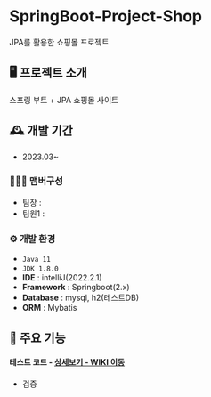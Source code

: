 # SpringBoot-Project-Shop
JPA를 활용한 쇼핑몰 프로젝트

## 🖥️ 프로젝트 소개
스프링 부트 + JPA 쇼핑몰 사이트
<br>

## 🕰️ 개발 기간
* 2023.03~

### 🧑‍🤝‍🧑 맴버구성
 - 팀장  : 
 - 팀원1 : 

### ⚙️ 개발 환경
- `Java 11`
- `JDK 1.8.0`
- **IDE** : intelliJ(2022.2.1)
- **Framework** : Springboot(2.x)
- **Database** : mysql, h2(테스트DB)
- **ORM** : Mybatis

## 📌 주요 기능
#### 테스트 코드 - <a href="https://github.com/adbackend/shop/blob/main/src/test/java/com/shop/repository/ItemRepositoryTest.java" >상세보기 - WIKI 이동</a>
- 검증
